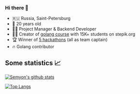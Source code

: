 ### Hi there 👋

* 🇷🇺 Russia, Saint-Petersburg
* 🚀 20 years old
* 👨‍💻 Project Manager & Backend Developer
* 👨‍🎓 Creator of [golang course](https://stepik.org/course/54403/) with 15K+ students on stepik.org
* 🏆 Winner of [5 hackathons](https://origin-dev.tech/) (all as team captain)
* 🔥 Golang contributor

## Some statistics 📈

[![Semyon's github stats](https://github-readme-stats.vercel.app/api?username=semyon-dev&show_icons=true&count_private=true)](https://github.com/anuraghazra/github-readme-stats)

[![Top Langs](https://github-readme-stats.vercel.app/api/top-langs/?username=semyon-dev&count_private=true&langs_count=6)](https://github.com/anuraghazra/github-readme-stats)
